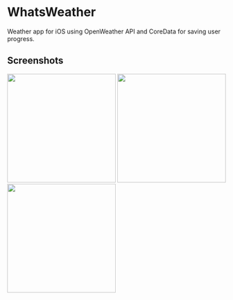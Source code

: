 # WhatsWeather
Weather app for iOS using OpenWeather API and CoreData for saving user progress.

## Screenshots

<img src="https://cdn.discordapp.com/attachments/484066257000333336/489064606250303508/image0.png" width=250> <img src="https://cdn.discordapp.com/attachments/484066257000333336/489064607483297792/image1.png" width=250> <img src="https://cdn.discordapp.com/attachments/484066257000333336/489064607483297793/image2.png" width=250>
